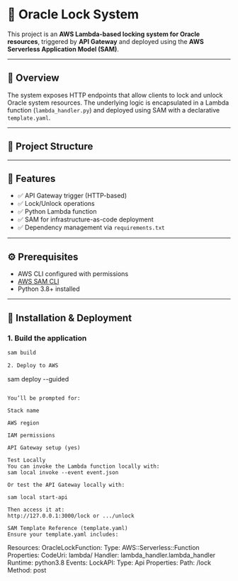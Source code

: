 # 🔐 Oracle Lock System

This project is an **AWS Lambda-based locking system for Oracle resources**, triggered by **API Gateway** and deployed using the **AWS Serverless Application Model (SAM)**.

---

## 🧭 Overview

The system exposes HTTP endpoints that allow clients to lock and unlock Oracle system resources. The underlying logic is encapsulated in a Lambda function (`lambda_handler.py`) and deployed using SAM with a declarative `template.yaml`.

---

## 📂 Project Structure


---

## 🚀 Features

- ✅ API Gateway trigger (HTTP-based)
- ✅ Lock/Unlock operations
- ✅ Python Lambda function
- ✅ SAM for infrastructure-as-code deployment
- ✅ Dependency management via `requirements.txt`

---

## ⚙️ Prerequisites

- AWS CLI configured with permissions
- [AWS SAM CLI](https://docs.aws.amazon.com/serverless-application-model/latest/developerguide/install-sam-cli.html)
- Python 3.8+ installed

---

## 🔧 Installation & Deployment

### 1. Build the application

```bash
sam build

2. Deploy to AWS
```
sam deploy --guided
```

You’ll be prompted for:

Stack name

AWS region

IAM permissions

API Gateway setup (yes)

Test Locally
You can invoke the Lambda function locally with:
sam local invoke --event event.json

Or test the API Gateway locally with:

sam local start-api

Then access it at:
http://127.0.0.1:3000/lock or .../unlock

SAM Template Reference (template.yaml)
Ensure your template.yaml includes:

```

Resources:
  OracleLockFunction:
    Type: AWS::Serverless::Function
    Properties:
      CodeUri: lambda/
      Handler: lambda_handler.lambda_handler
      Runtime: python3.8
      Events:
        LockAPI:
          Type: Api
          Properties:
            Path: /lock
            Method: post

```
